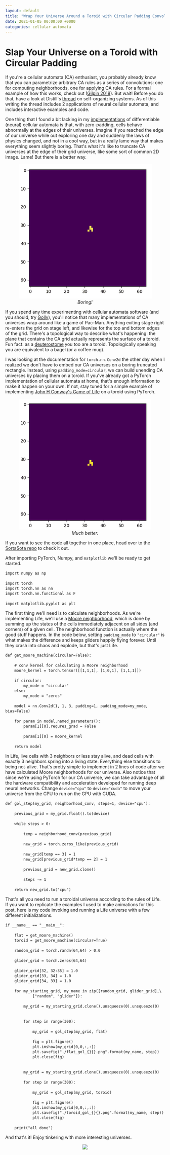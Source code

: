 ```yaml
---
layout: default
title: "Wrap Your Universe Around a Toroid with Circular Padding Convolutions"
date: 2021-01-05 00:00:00 +0000
categories: cellular automata
---
```


# Slap Your Universe on a Toroid with Circular Padding

If you're a cellular automata (CA) enthusiast, you probably already know that you can parametrize arbitrary CA rules as a series of convolutions: one for computing neighborhoods, one for applying CA rules. For a formal example of how this works, check out ([Gilpin 2018](https://arxiv.org/abs/1809.02942)). But wait! Before you do that, have a look at Distill's [thread](https://distill.pub/2020/selforg/) on self-organizing systems. As of this writing the thread includes 2 applications of neural cellular automata, and includes interactive examples and code.

One thing that I found a bit lacking in my [implementations](https://github.com/rivesunder/dca) of differentiable (neural) cellular automata is that, with zero-padding, cells behave abnormally at the edges of their universes. Imagine if you reached the edge of our universe while out exploring one day and suddenly the laws of physics changed, and not in a cool way, but in a really lame way that makes everything seem slightly boring. That's what it's like to truncate CA universes at the edge of their grid universe, like some sort of common 2D image. Lame! But there is a better way.

<div align="center">
<img src="./circular_padding/assets/glider_fail.gif">
<br>
<em>Boring!</em>
</div>

If you spend any time experimenting with cellular automata software (and you should, try [Golly](https://www.conwaylife.com/wiki/Golly)), you'll notice that many implementations of CA universes wrap around like a game of Pac-Man. Anything exiting stage right re-enters the grid on stage left, and likewise for the top and bottom edges of the grid. There's a topological way to describe what's happening: the plane that contains the CA grid actually represents the surface of a toroid. Fun fact: as a [deuterostome](https://en.wikipedia.org/wiki/Deuterostome) you too are a toroid. Topologically speaking you are equivalent to a bagel (or a coffee mug).

I was looking at the documentation for `torch.nn.Conv2d` the other day when I realized we don't have to embed our CA universes on a boring truncated rectangle. Instead, using `padding_mode=circular`, we can build unending CA universes by placing them on a toroid. If you've already got a PyTorch implementation of cellular automata at home, that's enough information to make it happen on your own. If not, stay tuned for a simple example of implementing [John H Conway's Game of Life](https://en.wikipedia.org/wiki/Conway%27s_Game_of_Life) on a toroid using PyTorch. 


<div align="center">
<img src="./circular_padding/assets/glider_win.gif">
<br>
<em>Much better.</em>
</div>

If you want to see the code all together in one place, head over to the [SortaSota repo](https://github.com/riveSunder/SortaSota/tree/master/circular_padding) to check it out. 

After importing PyTorch, Numpy, and `matplotlib` we'll be ready to get started.

```
import numpy as np

import torch
import torch.nn as nn
import torch.nn.functional as F

import matplotlib.pyplot as plt
```

The first thing we'll need is to calculate neighborhoods. As we're implementing Life, we'll use a [Moore neighborhood](https://en.wikipedia.org/wiki/Moore_neighborhood), which is done by summing up the states of the cells immediately adjacent on all sides (and corners) of a given cell. The neighborhood function is actually where the good stuff happens. In the code below, setting `padding_mode` to `"circular"` is what makes the difference and keeps gliders happily flying forever. Until they crash into chaos and explode, but that's just Life. 

```
def get_moore_machine(circular=False):

    # conv kernel for calculating a Moore neighborhood
    moore_kernel = torch.tensor([[1,1,1], [1,0,1], [1,1,1]])

    if circular:
        my_mode = "circular"
    else:
        my_mode = "zeros"

    model = nn.Conv2d(1, 1, 3, padding=1, padding_mode=my_mode, bias=False)

    for param in model.named_parameters():
        param[1][0].requres_grad = False

        param[1][0] = moore_kernel

    return model
```

In Life, live cells with 3 neighbors or less stay alive, and dead cells with exactly 3 neighbors spring into a living state. Everything else transitions to being not-alive. That's pretty simple to implement in 2 lines of code after we have calculated Moore neighborhoods for our universe. Also notice that since we're using PyTorch for our CA universe, we can take advantage of all the hardware compatibility and acceleration developed for running deep neural networks. Change `device="cpu"` to `device="cuda"` to move your universe from the CPU to run on the GPU with CUDA.

```
def gol_step(my_grid, neighborhood_conv, steps=1, device="cpu"):

    previous_grid = my_grid.float().to(device)

    while steps > 0:

        temp = neighborhood_conv(previous_grid)

        new_grid = torch.zeros_like(previous_grid)

        new_grid[temp == 3] = 1
        new_grid[previous_grid*temp == 2] = 1

        previous_grid = new_grid.clone()

        steps -= 1

    return new_grid.to("cpu")
```

That's all you need to run a toroidal universe according to the rules of Life. If you want to replicate the examples I used to make animations for this post, here is my code invoking and running a  Life universe with a few different initializations. 

```
if __name__ == "__main__":

    flat = get_moore_machine()
    toroid = get_moore_machine(circular=True)

    random_grid = torch.randn(64,64) > 0.0

    glider_grid = torch.zeros(64,64)

    glider_grid[32, 32:35] = 1.0
    glider_grid[33, 34] = 1.0
    glider_grid[34, 33] = 1.0

    for my_starting_grid, my_name in zip([random_grid, glider_grid],\
            ["random", "glider"]):

        my_grid = my_starting_grid.clone().unsqueeze(0).unsqueeze(0)


        for step in range(300):

            my_grid = gol_step(my_grid, flat)

            fig = plt.figure()
            plt.imshow(my_grid[0,0,:,:])
            plt.savefig("./flat_gol_{}{}.png".format(my_name, step))
            plt.close(fig)


        my_grid = my_starting_grid.clone().unsqueeze(0).unsqueeze(0)

        for step in range(300):

            my_grid = gol_step(my_grid, toroid)

            fig = plt.figure()
            plt.imshow(my_grid[0,0,:,:])
            plt.savefig("./toroid_gol_{}{}.png".format(my_name, step))
            plt.close(fig)

    print("all done")
```

And that's it! Enjoy tinkering with more interesting universes. 

<div align="center">
<img src="./circular_padding/assets/truncated_vs_toroid.gif">
</div>


